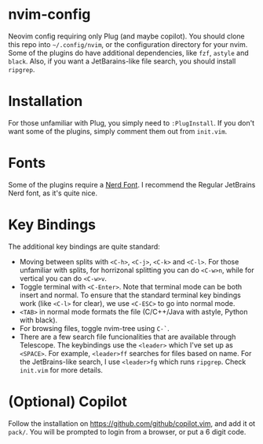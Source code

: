 # nvim-config
Neovim config requiring only Plug (and maybe copilot). You should clone this repo
into `~/.config/nvim`, or the configuration directory for your nvim. Some of the plugins
do have additional dependencies, like `fzf`, `astyle` and `black`. Also, if you want a JetBarains-like
file search, you should install `ripgrep`.

# Installation
For those unfamiliar with Plug, you simply need to `:PlugInstall`. If you don't want some
of the plugins, simply comment them out from `init.vim`.

# Fonts
Some of the plugins require a [Nerd Font](https://www.nerdfonts.com/font-downloads).  I recommend
the Regular JetBrains Nerd font, as it's quite nice.

# Key Bindings
The additional key bindings are quite standard:
- Moving between splits with `<C-h>`, `<C-j>`, `<C-k>` and `<C-l>`. For those unfamiliar with
splits, for horrizonal splitting you can do `<C-w>n`, while for vertical you can do `<C-w>v`.
- Toggle terminal with `<C-Enter>`. Note that terminal mode can be both insert and normal. To
ensure that the standard terminal key bindings work (like `<C-l>` for clear), we use `<C-ESC>`
to go into normal mode.
- `<TAB>` in normal mode formats the file (C/C++/Java with astyle, Python with black).
- For browsing files, toggle nvim-tree using `` C-` ``.
- There are a few search file funcionalities that are available through Telescope. The 
keybindings use the `<leader>` which I've set up as `<SPACE>`. For example, `<leader>ff` searches
for files based on name. For the JetBrains-like search, I use `<leader>fg` which runs `ripgrep`. 
Check `init.vim` for more details.

# (Optional) Copilot
Follow the installation on https://github.com/github/copilot.vim, and add it ot `pack/`.
You will be prompted to login from a browser, or put a 6 digit code.
